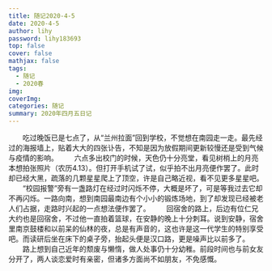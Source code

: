```yaml
---
title: 随记2020-4-5
date: 2020-4-5
author: lihy
password: lihy183693
top: false
cover: false
mathjax: false
tags:
  - 随记
  - 2020春
img:
coverImg:
categories: 随记
summary: 2020年四月五日记
---
```


&emsp;&emsp;吃过晚饭已是七点了，从“兰州拉面”回到学校，不觉想在南园走一走。最先经过的海报墙上，贴着大大的四张讣告，不知是因为放假期间更新较慢还是受到气候与疫情的影响。
&emsp;&emsp;六点多出校门的时候，天色仍十分亮堂，看见树梢上的月亮本想拍张照片（农历4.13）。但打开手机试了试，似乎拍不出月亮便作罢了。此时却已经大黑，疏落的几颗星星爬上了顶空，许是自己略近视，看不见更多星星吧。
&emsp;&emsp;“校园报警”旁有一盏路灯在经过时闪烁不停，大概是坏了，可是等我过去它却不再闪烁。一路向南，想到南园最南边有个小小的锻炼场地，到了却发现已经被老人们占据，走路时兴起的一点想法便作罢了。
&emsp;&emsp;回宿舍的路上，后边有位仁兄大约也是回宿舍，不过他一直拍着篮球，在安静的晚上十分刺耳。说到安静，宿舍里南京鼓楼和以前呆的仙林的夜，总是有声音的，这也许是这一代学生的特别享受吧。而读研后坐在床下的桌子旁，抬起头便是汉口路，更是噪声比以前多了。
&emsp;&emsp;路上想到自己近年的颓废与懒惰，做人处事仍十分幼稚。前段时间也与前女友分开了，两人谈恋爱时有亲密，但诸多方面尚不如朋友，不免感慨。
